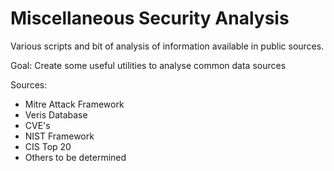 # Miscellaneous Security Analysis

Various scripts and bit of analysis of information available in public sources.

Goal: Create some useful utilities to analyse common data sources

Sources:

- Mitre Attack Framework
- Veris Database
- CVE's
- NIST Framework
- CIS Top 20
- Others to be determined
